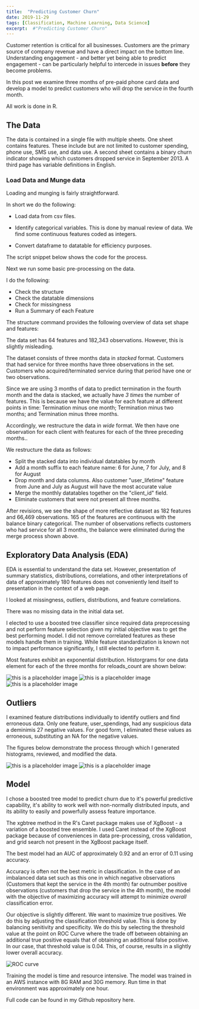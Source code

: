 ```yaml
---
title:  "Predicting Customer Churn"
date: 2019-11-29
tags: [Classification, Machine Learning, Data Science]
excerpt:  #"Predicting Customer Churn"
---
```


Customer retention is critical for all businesses.  Customers are the primary source of company revenue and
have a direct impact on the bottom line. Understanding engagement - and better yet being able to predict
engagement - can be particularly helpful to intercede in issues **before** they become problems.

In this post we examine three months of pre-paid phone card data and develop a model to predict customers who will drop the service in the fourth month.

All work is done in R.

## The Data

The data is contained in a single file with multiple sheets.  One sheet contains features. These include but are not limited to customer spending, phone use, SMS use, and data use. A second sheet contains a binary churn indicator showing which customers dropped service in September 2013. A third page has variable definitions in English.

### Load Data and Munge data

Loading and munging is fairly straightforward.

In short we do the following:

* Load data from csv files.

* Identify categorical variables.  This is done by manual review of data.  We find some continuous features coded as integers.

* Convert dataframe to datatable for efficiency purposes.

The script snippet below shows the code for the process.

<script src="https://gist.github.com/mksamelson/8367db04f5a0aa6ade6d374ec35e73b5.js"></script>

Next we run some basic pre-processing on the data.

I do the following:

* Check the structure
* Check the datatable dimensions
* Check for missingness
* Run a Summary of each Feature

<script src="https://gist.github.com/mksamelson/63c43236f841d7a27857effadb945143.js"></script>

The structure command provides the following overview of data set shape and features:

<script src="https://gist.github.com/mksamelson/37b811bbb3e5f73e9eabfff23ab9c2ed.js"></script>

The data set has 64 features and 182,343 observations. However, this is slightly misleading.

The dataset consists of three months data in *stacked* format.  Customers that had service for three months have three observations in the set.  Customers who acquired/terminated service during that period have one or two observations.

Since we are using 3 months of data to predict termination in the fourth month and the data is stacked, we actually have *3 times* the number of features.  This is because we have the value for each feature at different points in time:  Termination minus one month; Termination minus two months; and Termination minus three months.

Accordingly, we restructure the data in *wide* format.  We then have one observation for each client with features for each of the three preceding months..

We restructure the data as follows:

* Split the stacked data into individual datatables by month
* Add a month suffix to each feature name: 6 for June, 7 for July, and 8 for August
* Drop month and data columns.  Also customer "user_lifetime" feature from June and
July as August will have the most accurate value
* Merge the monthly datatables together on the "client_id" field.
* Eliminate customers that were not present all three months.

<script src="https://gist.github.com/mksamelson/a6d7a87a42dd8f7b409d93f76e1dbfa1.js"></script>

After revisions, we see the shape of more reflective dataset as 182 features and
66,469 observations.  165 of the features are continuous with the balance binary
categorical.  The number of observations reflects customers who had service for all 3 months, the balance were eliminated during the merge process shown above.

## Exploratory Data Analysis (EDA)

EDA is essential to understand the data set.  However, presentation of summary statistics, distributions, correlations, and other interpretations of data of approximately 180 features does not conveniently lend itself to presentation in the context of a web page.  

I looked at missingness, outliers, distributions, and feature correlations.

There was no missing data in the initial data set.

I elected to use a boosted tree classifier since required data preprocessing and not perform feature selection given my initial objective was to get the best performing model.  I did not remove correlated features as these models handle them in training.  While feature standardization is known not to impact performance significantly, I still
elected to perform it.

Most features exhibit an exponential distribution.  Historgrams for one data element for each of the three months for reloads_count are shown below:

<img src="{{site.url}}{{ site.baseurl }}/images/reloads_count_june.png" alt="this is a placeholder image">  

<img src="{{site.url}}{{ site.baseurl }}/images/reloads_count_july.png" alt="this is a placeholder image">  

<img src="{{site.url}}{{ site.baseurl }}/images/reloads_count_august.png" alt="this is a placeholder image">  

## Outliers

I examined feature distributions individually to identify outliers and find erroneous data.  Only one feature, user_spendings, had any suspicious data a deminimis 27 negative values.  For good form, I eliminated these values as erroneous, substituting an NA for the negative values.

The figures below demonstrate the process through which I generated histograms, reviewed, and modified the data.

<img src="{{site.url}}{{ site.baseurl }}/images/user_spendings_pre.jpeg" alt="this is a placeholder image">  

<script src="https://gist.github.com/mksamelson/ccca5078c2a4f455bfda1ad9e721f681.js"></script>

<img src="{{site.url}}{{ site.baseurl }}/images/user_spendings_post.jpeg" alt="this is a placeholder image">  

## Model

I chose a boosted tree model to predict churn due to it's powerful predictive capability, it's ability to work well with non-normally distributed inputs,
and its ability to easily and powerfully assess feature importance.

The xgbtree method in the R's Caret package makes use of XgBoost - a variation
of a boosted tree ensemble. I used Caret instead of the XgBoost package because of conveniences in data pre-processing, cross validation, and grid search not present in
the XgBoost package itself.

<script src="https://gist.github.com/mksamelson/9073eac9e4ab9f0320d3cb8b44c68876.js"></script>

The best model had an AUC of approximately 0.92 and an error of 0.11 using accuracy.

Accuracy is often not the best metric in classification.  In the case
of an imbalanced data set such as this one in which negative observations (Customers that kept the service in the 4th month) far outnumber positive observations (customers that drop the service in the 4th month), the model with the objective of maximizing accuracy will attempt to minimize *overall* classification error.  

Our objective is slightly different.  We want to maximize true positives. We do this by adjusting the classification threshold value.  This is done by balancing senitivity and specificity.  We do this by selecting the threshold value at the point on ROC Curve where the trade off between obtaining an additional true positive equals that of obtaining an additional false positive.  In our case, that threshold value is 0.04.  This, of course, results in a slightly lower overall accuracy.

<img src="{{site.url}}{{ site.baseurl }}/images/ROC_curve.jpeg" alt="ROC curve">

<img src="{{site.url}}{{ site.baseurl }}/images/cm_optimal.jpeg" alt="">

Training the model is time and resource intensive. The model was trained in an AWS instance with 8G RAM and 30G memory. Run time in that environment was approximately one hour.

Full code can be found in my Github repository here.
